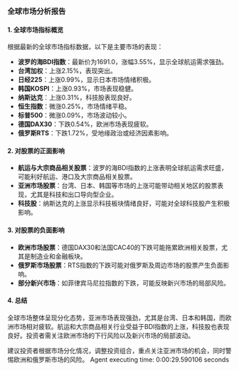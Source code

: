 ### 全球市场分析报告

#### 1. 全球市场指标概览
根据最新的全球市场指标数据，以下是主要市场的表现：

- **波罗的海BDI指数**：最新价为1691.0，涨幅3.55%，显示全球航运需求强劲。
- **台湾加权**：上涨2.15%，表现突出。
- **日经225**：上涨0.99%，显示日本市场情绪积极。
- **韩国KOSPI**：上涨0.93%，市场表现稳健。
- **纳斯达克**：上涨0.31%，科技股表现良好。
- **恒生指数**：微涨0.25%，市场情绪平稳。
- **标普500**：微涨0.09%，市场波动较小。
- **德国DAX30**：下跌0.54%，欧洲市场表现疲软。
- **俄罗斯RTS**：下跌1.72%，受地缘政治或经济因素影响。

#### 2. 对股票的正面影响
- **航运与大宗商品相关股票**：波罗的海BDI指数的上涨表明全球航运需求旺盛，可能利好航运、港口及大宗商品相关股票。
- **亚洲市场股票**：台湾、日本、韩国等市场的上涨可能带动相关地区的股票表现，尤其是科技和出口导向型企业。
- **科技股**：纳斯达克的上涨显示科技板块情绪良好，可能对全球科技股产生积极影响。

#### 3. 对股票的负面影响
- **欧洲市场股票**：德国DAX30和法国CAC40的下跌可能拖累欧洲相关股票，尤其是制造业和金融板块。
- **俄罗斯市场股票**：RTS指数的下跌可能对俄罗斯及周边市场的股票产生负面影响。
- **部分新兴市场**：如菲律宾马尼拉指数的下跌，可能反映新兴市场的局部风险。

#### 4. 总结
全球市场整体呈现分化态势，亚洲市场表现强劲，尤其是台湾、日本和韩国，而欧洲市场相对疲软。航运和大宗商品相关行业受益于BDI指数的上涨，科技股也表现良好。投资者需关注欧洲市场的下行风险以及新兴市场的局部波动。

建议投资者根据市场分化情况，调整投资组合，重点关注亚洲市场的机会，同时警惕欧洲和俄罗斯市场的风险。
Agent executing time: 0:00:29.590106 seconds
